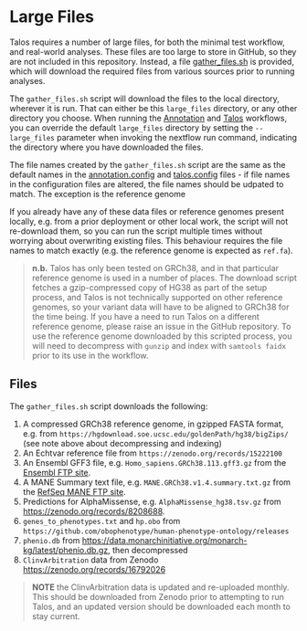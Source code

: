# Large Files

Talos requires a number of large files, for both the minimal test workflow, and real-world analyses. These files are too large to store in GitHub, so they are not included in this repository. Instead, a file [gather_files.sh](gather_files.sh) is provided, which will download the required files from various sources prior to running analyses.

The `gather_files.sh` script will download the files to the local directory, wherever it is run. That can either be this `large_files` directory, or any other directory you choose. When running the [Annotation](../nextflow/annotation.nf) and [Talos](../nextflow/talos.nf) workflows, you can override the default `large_files` directory by setting the `--large_files` parameter when invoking the nextflow run command, indicating the directory where you have downloaded the files.

The file names created by the `gather_files.sh` script are the same as the default names in the [annotation.config](../nextflow/annotation.config) and [talos.config](../nextflow/talos.config) files - if file names in the configuration files are altered, the file names should be udpated to match. The exception is the reference genome

If you already have any of these data files or reference genomes present locally, e.g. from a prior deployment or other local work, the script will not re-download them, so you can run the script multiple times without worrying about overwriting existing files. This behaviour requires the file names to match exactly (e.g. the reference genome is expected as `ref.fa`).

> **n.b.** Talos has only been tested on GRCh38, and in that particular reference genome is used in a number of places. The download script fetches a gzip-compressed copy of HG38 as part of the setup process, and Talos is not technically supported on other reference genomes, so your variant data will have to be aligned to GRCh38 for the time being. If you have a need to run Talos on a different reference genome, please raise an issue in the GitHub repository. To use the reference genome downloaded by this scripted process, you will need to decompress with `gunzip` and index with `samtools faidx` prior to its use in the workflow.

## Files

The `gather_files.sh` script downloads the following:

1. A compressed GRCh38 reference genome, in gzipped FASTA format, e.g. from `https://hgdownload.soe.ucsc.edu/goldenPath/hg38/bigZips/` (see note above about decompressing and indexing)
2. An Echtvar reference file from `https://zenodo.org/records/15222100`
3. An Ensembl GFF3 file, e.g. `Homo_sapiens.GRCh38.113.gff3.gz` from the [Ensembl FTP site](https://ftp.ensembl.org/pub/release-113/gff3/homo_sapiens).
4. A MANE Summary text file, e.g. `MANE.GRCh38.v1.4.summary.txt.gz` from the [RefSeq MANE FTP site](https://ftp.ncbi.nlm.nih.gov/refseq/MANE/MANE_human/release_1.4).
5. Predictions for AlphaMissense, e.g. `AlphaMissense_hg38.tsv.gz` from https://zenodo.org/records/8208688.
6. `genes_to_phenotypes.txt` and `hp.obo` from `https://github.com/obophenotype/human-phenotype-ontology/releases`
7. `phenio.db` from https://data.monarchinitiative.org/monarch-kg/latest/phenio.db.gz, then decompressed
8. `ClinvArbitration` data from Zenodo https://zenodo.org/records/16792026

> **NOTE** the ClinvArbitration data is updated and re-uploaded monthly. This should be downloaded from Zenodo prior to attempting to run Talos, and an updated version should be downloaded each month to stay current.
